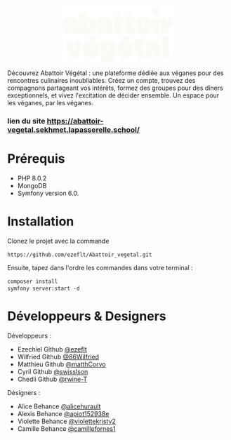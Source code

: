 <div id="" align="center">
  <img src="./public/assets/img/logo/abattoir-vegetal-logo-small-light.svg" alt="Logo Abattoir Végétal" width="50%" />
</div>

Découvrez Abattoir Végétal : une plateforme dédiée aux véganes pour des rencontres culinaires inoubliables. Créez un compte, trouvez des compagnons partageant vos intérêts, formez des groupes pour des dîners exceptionnels, et vivez l'excitation de décider ensemble. Un espace pour les véganes, par les véganes.

### lien du site https://abattoir-vegetal.sekhmet.lapasserelle.school/


# Prérequis
- PHP 8.0.2
- MongoDB
- Symfony version 6.0.

# Installation
Clonez le projet avec la commande

`````
https://github.com/ezeflt/Abattoir_vegetal.git
`````
Ensuite, tapez dans l'ordre les commandes dans votre terminal :
````
composer install
symfony server:start -d
`````
# Développeurs & Designers
Développeurs :
- Ezechiel Github [@ezeflt](https://github.com/ezeflt)
- Wilfried Github [@86Wilfried](https://github.com/86Wilfried)
- Matthieu Github [@matthCorvo](https://github.com/matthCorvo)
- Cyril Github [@swisslson](https://github.com/swisslson)
- Chedli Github [@rwine-T](https://github.com/rwine-T)

Désigners :
- Alice Behance [@alicehurault](https://www.behance.net/alicehurault)
- Alexis Behance [@apiot152938e](https://www.behance.net/apiot152938e)
- Violette Behance [@violettekristy2](https://www.behance.net/violettekristy2)
- Camille Behance [@camillefornes1](https://www.behance.net/camillefornes1)